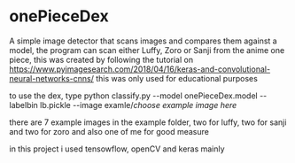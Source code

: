 # onePieceDex
A simple image detector that scans images and compares them against a model, the program can scan either Luffy, Zoro or Sanji from the anime one piece, this was created by following the tutorial on https://www.pyimagesearch.com/2018/04/16/keras-and-convolutional-neural-networks-cnns/ this was only used for educational purposes

to use the dex, type python classify.py --model onePieceDex.model --labelbin lb.pickle --image examle/*choose example image here*

there are 7 example images in the example folder, two for luffy, two for sanji and two for zoro and also one of me for good measure

in this project i used tensowflow, openCV and keras mainly